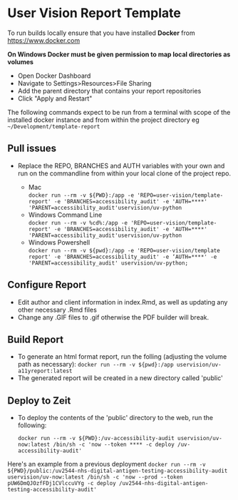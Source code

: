 # User Vision Report Template

To run builds locally ensure that you have installed **Docker** from https://www.docker.com

**On Windows Docker must be given permission to map local directories as volumes**
  - Open Docker Dashboard
  - Navigate to Settings>Resources>File Sharing 
  - Add the parent directory that contains your report repositories
  - Click "Apply and Restart"

The following commands expect to be run from a terminal with scope of the installed docker instance and from within the project directory eg `~/Development/template-report`

## Pull issues

- Replace the REPO, BRANCHES and AUTH variables with your own and run on the commandline from within your local clone of the project repo.

  - Mac   
  `docker run --rm -v ${PWD}:/app -e 'REPO=user-vision/template-report' -e 'BRANCHES=accessibility_audit' -e 'AUTH=****' 'PARENT=accessibility_audit'uservision/uv-python`
  - Windows Command Line    
  `docker run --rm -v %cd%:/app -e 'REPO=user-vision/template-report' -e 'BRANCHES=accessibility_audit' -e 'AUTH=****' 'PARENT=accessibility_audit'uservision/uv-python`
  - Windows Powershell    
  `docker run --rm -v ${pwd}:/app -e 'REPO=user-vision/template report' -e 'BRANCHES=accessibility_audit' -e ‘AUTH=****' -e 'PARENT=accessibility_audit' uservision/uv-python;`
  
  
## Configure Report
- Edit author and client information in index.Rmd, as well as updating any other necessary .Rmd files
- Change any .GIF files to .gif otherwise the PDF builder will break.

## Build Report
- To generate an html format report, run the folling (adjusting the volume path as necessary):
    `docker run --rm -v ${pwd}:/app uservision/uv-a11yreport:latest`  
- The generated report will be created in a new directory called 'public'

## Deploy to Zeit
- To deploy the contents of the 'public' directory to the web, run the following: 

  `docker run --rm -v ${PWD}:/uv-accessibility-audit uservision/uv-now:latest /bin/sh -c 'now --token **** -c deploy /uv-accessibility-audit'`

Here's an example from a previous deployment
  `docker run --rm -v ${PWD}/public:/uv2544-nhs-digital-antigen-testing-accessibility-audit uservision/uv-now:latest /bin/sh -c 'now --prod --token pUW6DmQJOzfFDj1CVlccuVYg -c deploy /uv2544-nhs-digital-antigen-testing-accessibility-audit'`
